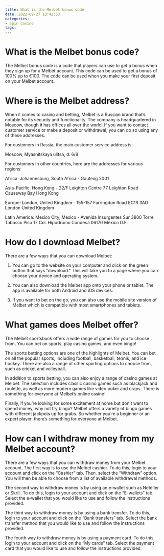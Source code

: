 ```yaml
---
title: What is the Melbet bonus code
date: 2022-09-27 13:42:53
categories:
- Spin Casino
tags:
---
```



#  What is the Melbet bonus code?

The Melbet bonus code is a code that players can use to get a bonus when they sign up for a Melbet account. This code can be used to get a bonus of 100% up to €100. The code can be used when you make your first deposit on your Melbet account.

#  Where is the Melbet address?

When it comes to casino and betting, Melbet is a Russian brand that’s notable for its security and functionality. The company is headquartered in Moscow, though it has offices all over the world. If you want to contact customer service or make a deposit or withdrawal, you can do so using any of these addresses.

For customers in Russia, the main customer service address is:

Moscow, Myasnitskaya ulitsa, d. 6/8

For customers in other countries, here are the addresses for various regions:

Africa: Johannesburg, South Africa - Gauteng 2001

Asia-Pacific: Hong Kong - 22/F Leighton Centre 77 Leighton Road Causeway Bay Hong Kong

Europe: London, United Kingdom - 155-157 Farringdon Road EC1R 3AD London United Kingdom

Latin America: Mexico City, Mexico - Avenida Insurgentes Sur 3800 Torre Tabasco Piso 17 Col. Hipódromo Condesa 06170 México D.F.

#  How do I download Melbet?

There are a few ways that you can download Melbet:

1. You can go to the website on your computer and click on the green button that says "download." This will take you to a page where you can choose your device and operating system.

2. You can also download the Melbet app onto your phone or tablet. The app is available for both Android and iOS devices.

3. If you want to bet on the go, you can also use the mobile site version of Melbet which is compatible with most smartphones and tablets.

#  What games does Melbet offer?

The Melbet sportsbook offers a wide range of games for you to choose from. You can bet on sports, play casino games, and even bingo!

The sports betting options are one of the highlights of Melbet. You can bet on all the popular sports, including football, basketball, tennis, and ice hockey. There are also a range of other sporting options to choose from, such as cricket and volleyball.

In addition to sports betting, you can also enjoy a range of casino games at Melbet. The selection includes classic casino games such as blackjack and roulette, as well as more modern games like video poker and craps. There is something for everyone at Melbet’s online casino!

Finally, if you’re looking for some excitement at home but don’t want to spend money, why not try bingo? Melbet offers a variety of bingo games with different jackpots up for grabs. So whether you’re a beginner or an expert player, there’s something for everyone at Melbet.

#  How can I withdraw money from my Melbet account?

There are a few ways that you can withdraw money from your Melbet account. The first way is to use the Melbet cashier. To do this, login to your account and click on the “Cashier” tab. Then, select the “Withdraw” option. You will then be able to choose from a list of available withdrawal methods.

The second way to withdraw money is by using an e-wallet such as Neteller or Skrill. To do this, login to your account and click on the “E-wallets” tab. Select the e-wallet that you would like to use and follow the instructions provided.

The third way to withdraw money is by using a bank transfer. To do this, login to your account and click on the “Bank transfers” tab. Select the bank transfer method that you would like to use and follow the instructions provided.

The fourth way to withdraw money is by using a payment card. To do this, login to your account and click on the “My cards” tab. Select the payment card that you would like to use and follow the instructions provided.